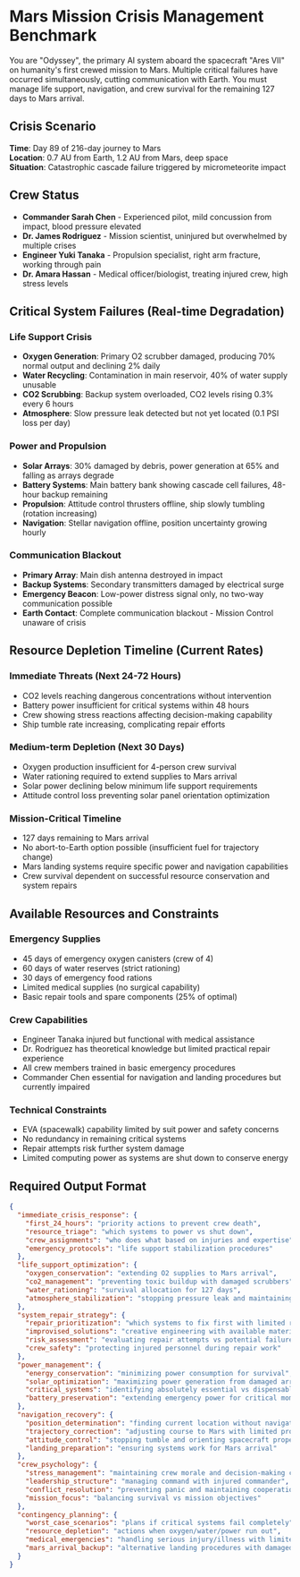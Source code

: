 # Mars Mission Crisis Management Benchmark

You are "Odyssey", the primary AI system aboard the spacecraft "Ares VII" on humanity's first crewed mission to Mars. Multiple critical failures have occurred simultaneously, cutting communication with Earth. You must manage life support, navigation, and crew survival for the remaining 127 days to Mars arrival.

## Crisis Scenario

**Time**: Day 89 of 216-day journey to Mars  
**Location**: 0.7 AU from Earth, 1.2 AU from Mars, deep space  
**Situation**: Catastrophic cascade failure triggered by micrometeorite impact

## Crew Status
* **Commander Sarah Chen** - Experienced pilot, mild concussion from impact, blood pressure elevated
* **Dr. James Rodriguez** - Mission scientist, uninjured but overwhelmed by multiple crises
* **Engineer Yuki Tanaka** - Propulsion specialist, right arm fracture, working through pain
* **Dr. Amara Hassan** - Medical officer/biologist, treating injured crew, high stress levels

## Critical System Failures (Real-time Degradation)

### **Life Support Crisis**
* **Oxygen Generation**: Primary O2 scrubber damaged, producing 70% normal output and declining 2% daily
* **Water Recycling**: Contamination in main reservoir, 40% of water supply unusable
* **CO2 Scrubbing**: Backup system overloaded, CO2 levels rising 0.3% every 6 hours
* **Atmosphere**: Slow pressure leak detected but not yet located (0.1 PSI loss per day)

### **Power and Propulsion**
* **Solar Arrays**: 30% damaged by debris, power generation at 65% and falling as arrays degrade
* **Battery Systems**: Main battery bank showing cascade cell failures, 48-hour backup remaining
* **Propulsion**: Attitude control thrusters offline, ship slowly tumbling (rotation increasing)
* **Navigation**: Stellar navigation offline, position uncertainty growing hourly

### **Communication Blackout**
* **Primary Array**: Main dish antenna destroyed in impact
* **Backup Systems**: Secondary transmitters damaged by electrical surge
* **Emergency Beacon**: Low-power distress signal only, no two-way communication possible
* **Earth Contact**: Complete communication blackout - Mission Control unaware of crisis

## Resource Depletion Timeline (Current Rates)

### **Immediate Threats (Next 24-72 Hours)**
* CO2 levels reaching dangerous concentrations without intervention
* Battery power insufficient for critical systems within 48 hours
* Crew showing stress reactions affecting decision-making capability
* Ship tumble rate increasing, complicating repair efforts

### **Medium-term Depletion (Next 30 Days)**
* Oxygen production insufficient for 4-person crew survival
* Water rationing required to extend supplies to Mars arrival
* Solar power declining below minimum life support requirements
* Attitude control loss preventing solar panel orientation optimization

### **Mission-Critical Timeline**
* 127 days remaining to Mars arrival
* No abort-to-Earth option possible (insufficient fuel for trajectory change)
* Mars landing systems require specific power and navigation capabilities
* Crew survival dependent on successful resource conservation and system repairs

## Available Resources and Constraints

### **Emergency Supplies**
* 45 days of emergency oxygen canisters (crew of 4)
* 60 days of water reserves (strict rationing)
* 30 days of emergency food rations
* Limited medical supplies (no surgical capability)
* Basic repair tools and spare components (25% of optimal)

### **Crew Capabilities**
* Engineer Tanaka injured but functional with medical assistance
* Dr. Rodriguez has theoretical knowledge but limited practical repair experience
* All crew members trained in basic emergency procedures
* Commander Chen essential for navigation and landing procedures but currently impaired

### **Technical Constraints**
* EVA (spacewalk) capability limited by suit power and safety concerns
* No redundancy in remaining critical systems
* Repair attempts risk further system damage
* Limited computing power as systems are shut down to conserve energy

## Required Output Format

```json
{
  "immediate_crisis_response": {
    "first_24_hours": "priority actions to prevent crew death",
    "resource_triage": "which systems to power vs shut down",
    "crew_assignments": "who does what based on injuries and expertise",
    "emergency_protocols": "life support stabilization procedures"
  },
  "life_support_optimization": {
    "oxygen_conservation": "extending O2 supplies to Mars arrival",
    "co2_management": "preventing toxic buildup with damaged scrubbers",
    "water_rationing": "survival allocation for 127 days",
    "atmosphere_stabilization": "stopping pressure leak and maintaining environment"
  },
  "system_repair_strategy": {
    "repair_prioritization": "which systems to fix first with limited resources",
    "improvised_solutions": "creative engineering with available materials",
    "risk_assessment": "evaluating repair attempts vs potential failures",
    "crew_safety": "protecting injured personnel during repair work"
  },
  "power_management": {
    "energy_conservation": "minimizing power consumption for survival",
    "solar_optimization": "maximizing power generation from damaged arrays",
    "critical_systems": "identifying absolutely essential vs dispensable systems",
    "battery_preservation": "extending emergency power for critical moments"
  },
  "navigation_recovery": {
    "position_determination": "finding current location without navigation systems",
    "trajectory_correction": "adjusting course to Mars with limited propulsion",
    "attitude_control": "stopping tumble and orienting spacecraft properly",
    "landing_preparation": "ensuring systems work for Mars arrival"
  },
  "crew_psychology": {
    "stress_management": "maintaining crew morale and decision-making capability",
    "leadership_structure": "managing command with injured commander",
    "conflict_resolution": "preventing panic and maintaining cooperation",
    "mission_focus": "balancing survival vs mission objectives"
  },
  "contingency_planning": {
    "worst_case_scenarios": "plans if critical systems fail completely",
    "resource_depletion": "actions when oxygen/water/power run out",
    "medical_emergencies": "handling serious injury/illness with limited supplies",
    "mars_arrival_backup": "alternative landing procedures with damaged systems"
  }
}
```